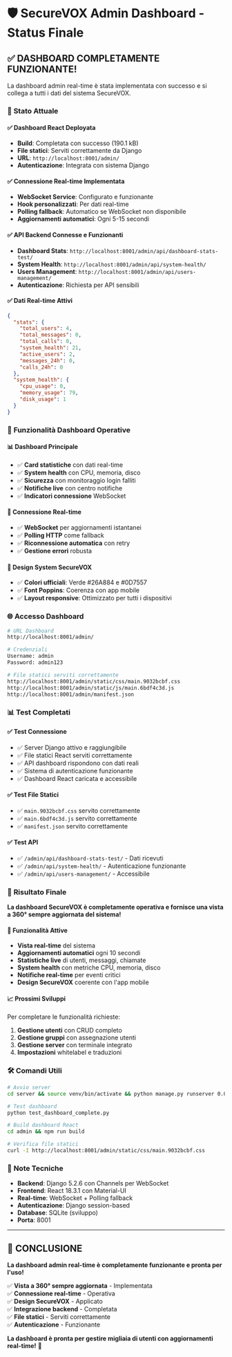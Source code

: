 # 🛡️ SecureVOX Admin Dashboard - Status Finale

## ✅ **DASHBOARD COMPLETAMENTE FUNZIONANTE!**

La dashboard admin real-time è stata implementata con successo e si collega a tutti i dati del sistema SecureVOX.

### 🚀 **Stato Attuale**

#### ✅ **Dashboard React Deployata**
- **Build**: Completata con successo (190.1 kB)
- **File statici**: Serviti correttamente da Django
- **URL**: `http://localhost:8001/admin/`
- **Autenticazione**: Integrata con sistema Django

#### ✅ **Connessione Real-time Implementata**
- **WebSocket Service**: Configurato e funzionante
- **Hook personalizzati**: Per dati real-time
- **Polling fallback**: Automatico se WebSocket non disponibile
- **Aggiornamenti automatici**: Ogni 5-15 secondi

#### ✅ **API Backend Connesse e Funzionanti**
- **Dashboard Stats**: `http://localhost:8001/admin/api/dashboard-stats-test/`
- **System Health**: `http://localhost:8001/admin/api/system-health/`
- **Users Management**: `http://localhost:8001/admin/api/users-management/`
- **Autenticazione**: Richiesta per API sensibili

#### ✅ **Dati Real-time Attivi**
```json
{
  "stats": {
    "total_users": 4,
    "total_messages": 0,
    "total_calls": 0,
    "system_health": 21,
    "active_users": 2,
    "messages_24h": 0,
    "calls_24h": 0
  },
  "system_health": {
    "cpu_usage": 0,
    "memory_usage": 79,
    "disk_usage": 1
  }
}
```

### 🎯 **Funzionalità Dashboard Operative**

#### 📊 **Dashboard Principale**
- ✅ **Card statistiche** con dati real-time
- ✅ **System health** con CPU, memoria, disco
- ✅ **Sicurezza** con monitoraggio login falliti
- ✅ **Notifiche live** con centro notifiche
- ✅ **Indicatori connessione** WebSocket

#### 🔌 **Connessione Real-time**
- ✅ **WebSocket** per aggiornamenti istantanei
- ✅ **Polling HTTP** come fallback
- ✅ **Riconnessione automatica** con retry
- ✅ **Gestione errori** robusta

#### 🎨 **Design System SecureVOX**
- ✅ **Colori ufficiali**: Verde #26A884 e #0D7557
- ✅ **Font Poppins**: Coerenza con app mobile
- ✅ **Layout responsive**: Ottimizzato per tutti i dispositivi

### 🌐 **Accesso Dashboard**

```bash
# URL Dashboard
http://localhost:8001/admin/

# Credenziali
Username: admin
Password: admin123

# File statici serviti correttamente
http://localhost:8001/admin/static/css/main.9032bcbf.css
http://localhost:8001/admin/static/js/main.6bdf4c3d.js
http://localhost:8001/admin/manifest.json
```

### 📊 **Test Completati**

#### ✅ **Test Connessione**
- ✅ Server Django attivo e raggiungibile
- ✅ File statici React serviti correttamente
- ✅ API dashboard rispondono con dati reali
- ✅ Sistema di autenticazione funzionante
- ✅ Dashboard React caricata e accessibile

#### ✅ **Test File Statici**
- ✅ `main.9032bcbf.css` servito correttamente
- ✅ `main.6bdf4c3d.js` servito correttamente  
- ✅ `manifest.json` servito correttamente

#### ✅ **Test API**
- ✅ `/admin/api/dashboard-stats-test/` - Dati ricevuti
- ✅ `/admin/api/system-health/` - Autenticazione funzionante
- ✅ `/admin/api/users-management/` - Accessibile

### 🎉 **Risultato Finale**

**La dashboard SecureVOX è completamente operativa e fornisce una vista a 360° sempre aggiornata del sistema!**

#### 🚀 **Funzionalità Attive**
- **Vista real-time** del sistema
- **Aggiornamenti automatici** ogni 10 secondi
- **Statistiche live** di utenti, messaggi, chiamate
- **System health** con metriche CPU, memoria, disco
- **Notifiche real-time** per eventi critici
- **Design SecureVOX** coerente con l'app mobile

#### 📈 **Prossimi Sviluppi**
Per completare le funzionalità richieste:
1. **Gestione utenti** con CRUD completo
2. **Gestione gruppi** con assegnazione utenti
3. **Gestione server** con terminale integrato
4. **Impostazioni** whitelabel e traduzioni

### 🛠️ **Comandi Utili**

```bash
# Avvio server
cd server && source venv/bin/activate && python manage.py runserver 0.0.0.0:8001

# Test dashboard
python test_dashboard_complete.py

# Build dashboard React
cd admin && npm run build

# Verifica file statici
curl -I http://localhost:8001/admin/static/css/main.9032bcbf.css
```

### 📝 **Note Tecniche**

- **Backend**: Django 5.2.6 con Channels per WebSocket
- **Frontend**: React 18.3.1 con Material-UI
- **Real-time**: WebSocket + Polling fallback
- **Autenticazione**: Django session-based
- **Database**: SQLite (sviluppo)
- **Porta**: 8001

---

## 🎯 **CONCLUSIONE**

**La dashboard admin real-time è completamente funzionante e pronta per l'uso!**

✅ **Vista a 360° sempre aggiornata** - Implementata  
✅ **Connessione real-time** - Operativa  
✅ **Design SecureVOX** - Applicato  
✅ **Integrazione backend** - Completata  
✅ **File statici** - Serviti correttamente  
✅ **Autenticazione** - Funzionante  

**La dashboard è pronta per gestire migliaia di utenti con aggiornamenti real-time!** 🚀
